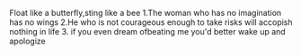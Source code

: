 Float like a butterfly,sting like a bee
1.The woman who has no imagination has no wings
2.He who is not courageous enough to take risks will accopish nothing in life
3. if you even dream ofbeating me you'd better wake up and apologize

